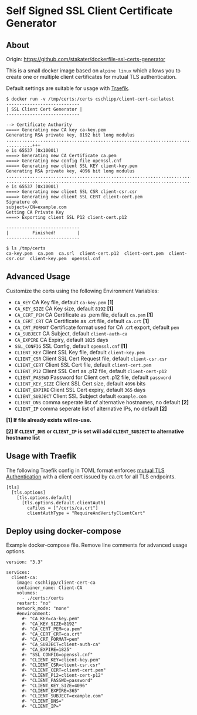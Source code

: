 Self Signed SSL Client Certificate Generator
=================================================

About
-----
Origin: https://github.com/stakater/dockerfile-ssl-certs-generator

This is a small docker image based on `alpine linux` which allows you to create one or multiple client certificates for mutual TLS authentication.

Default settings are suitable for usage with [Traefik](https://containo.us/traefik/). 
```
$ docker run -v /tmp/certs:/certs cschlipp/client-cert-ca:latest
----------------------------
| SSL Client Cert Generator |
----------------------------

--> Certificate Authority
====> Generating new CA key ca-key.pem
Generating RSA private key, 8192 bit long modulus
.........................................................................................................................................................................................................................................................................+++
..........+++
e is 65537 (0x10001)
====> Generating new CA Certificate ca.pem
====> Generating new config file openssl.cnf
====> Generating new client SSL KEY client-key.pem
Generating RSA private key, 4096 bit long modulus
.......................................................................................................................................................................................++++
...........................................................................++++
e is 65537 (0x10001)
====> Generating new client SSL CSR client-csr.csr
====> Generating new client SSL CERT client-cert.pem
Signature ok
subject=/CN=example.com
Getting CA Private Key
====> Exporting client SSL P12 client-cert.p12

----------------------------
|         Finished!        |
----------------------------

$ ls /tmp/certs 
ca-key.pem  ca.pem  ca.srl  client-cert.p12  client-cert.pem  client-csr.csr  client-key.pem  openssl.cnf

```

Advanced Usage
--------------

Customize the certs using the following Environment Variables:

* `CA_KEY` CA Key file, default `ca-key.pem` __[1]__
* `CA_KEY_SIZE` CA Key size, default `8192‬` __[1]__
* `CA_CERT_PEM` CA Certificate as .pem file, default `ca.pem` __[1]__
* `CA_CERT_CRT` CA Certificate as .crt file, default `ca.crt` __[1]__ 
* `CA_CRT_FORMAT` Certificate format used for CA .crt export, default `pem`
* `CA_SUBJECT` CA Subject, default `client-auth-ca`
* `CA_EXPIRE` CA Expiry, default `1825` days
* `SSL_CONFIG` SSL Config, default `openssl.cnf` __[1]__
* `CLIENT_KEY` Client SSL Key file, default `client-key.pem`
* `CLIENT_CSR` Client SSL Cert Request file, default `client-csr.csr`
* `CLIENT_CERT` Client SSL Cert file, default `client-cert.pem`
* `CLIENT_P12` Client SSL Cert as .p12 file, default `client-cert-p12`
* `CLIENT_PASSWD` Password for Client cert .p12 file, default `password`
* `CLIENT_KEY_SIZE` Client SSL Cert size, default `4096` bits
* `CLIENT_EXPIRE` Client SSL Cert expiry, default `365` days
* `CLIENT_SUBJECT` Client SSL Subject default `example.com`
* `CLIENT_DNS` comma seperate list of alternative hostnames, no default __[2]__
* `CLIENT_IP` comma seperate list of alternative IPs, no default __[2]__

__[1] If file already exists will re-use.__

__[2] If `CLIENT_DNS` or `CLIENT_IP` is set will add `CLIENT_SUBJECT` to alternative hostname list__

Usage with Traefik
--------------
The following Traefik config in TOML format enforces [mutual TLS Authentication](https://docs.traefik.io/v2.1/https/tls/#client-authentication-mtls) with a client cert issued by ca.crt for all TLS endpoints.
```
[tls]
  [tls.options]
    [tls.options.default]
      [tls.options.default.clientAuth]
        caFiles = ["/certs/ca.crt"]
        clientAuthType = "RequireAndVerifyClientCert"
```

Deploy using docker-compose
--------------
Example docker-compose file. Remove line comments for advanced usage options.
```
version: "3.3"

services:
  client-ca:
    image: cschlipp/client-cert-ca
    container_name: Client-CA
    volumes:
      - ./certs:/certs
    restart: "no"
    network_mode: "none"
    #environment:
      #- "CA_KEY=ca-key.pem"
      #- "CA_KEY_SIZE=8192‬"
      #- "CA_CERT_PEM=ca.pem"
      #- "CA_CERT_CRT=ca.crt"
      #- "CA_CRT_FORMAT=pem"
      #- "CA_SUBJECT=client-auth-ca"
      #- "CA_EXPIRE=1825"
      #- "SSL_CONFIG=openssl.cnf"
      #- "CLIENT_KEY=client-key.pem"
      #- "CLIENT_CSR=client-csr.csr"
      #- "CLIENT_CERT=client-cert.pem"
      #- "CLIENT_P12=client-cert-p12"
      #- "CLIENT_PASSWD=password"
      #- "CLIENT_KEY_SIZE=4096"
      #- "CLIENT_EXPIRE=365"
      #- "CLIENT_SUBJECT=example.com"
      #- "CLIENT_DNS="
      #- "CLIENT_IP="
```